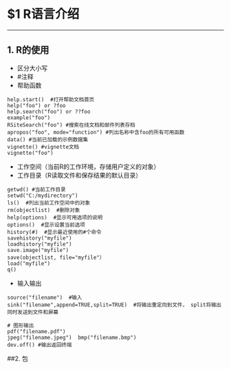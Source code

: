 ﻿# $1 R语言介绍

---
## 1. R的使用
* 区分大小写
* #注释
* 帮助函数
```
help.start()  #打开帮助文档首页
help("foo") or ?foo
help.search("foo") or ??foo
example("foo")
RSiteSearch("foo") #搜索在线文档和邮件列表存档
apropos("foo", mode="function") #列出名称中含foo的所有可用函数
data() #当前已加载的示例数据集
vignette() #vignette文档
vignette("foo")
```
* 工作空间（当前R的工作环境，存储用户定义的对象）
* 工作目录（R读取文件和保存结果的默认目录）
```
getwd() #当前工作目录
setwd("C:/mydirectory")
ls()  #列出当前工作空间中的对象
rm(objectlist)  #删除对象
help(options)  #显示可用选项的说明
options()  #显示设置当前选项
history(#)  #显示最近使用的#个命令
savehistory("myfile")
loadhistory("myfile")
save.image("myfile")
save(objectlist, file="myfile"）
load("myfile")
q()
```
* 输入输出
```
source("filename")  #输入
sink("filename",append=TRUE,split=TRUE)  #将输出重定向到文件， split将输出同时发送到文件和屏幕

# 图形输出
pdf("filename.pdf")
jpeg("filename.jpeg")  bmp("filename.bmp")
dev.off() #输出返回终端
```

##2. 包
```

```


